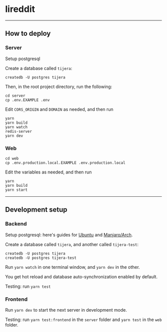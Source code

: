 # lireddit

<!-- <img src="https://user-images.githubusercontent.com/43412083/122988795-bbecba80-d3bf-11eb-8f20-ab1b0c451588.png" width="250" hspace="5" vspace="20"> <img src="https://user-images.githubusercontent.com/43412083/122988809-bee7ab00-d3bf-11eb-9f29-fd46f3b99c23.png" width="250" hspace="5" vspace="20"> <img src="https://user-images.githubusercontent.com/43412083/122988820-c14a0500-d3bf-11eb-9a3a-64276f5641e5.png" width="250" hspace="5" vspace="20"> -->

---

## How to deploy

### Server

Setup postgresql

Create a database called `tijera`:

```console
createdb -U postgres tijera
```

Then, in the root project directory, run the following:

```console
cd server
cp .env.EXAMPLE .env
```

Edit `CORS_ORIGIN` and `DOMAIN` as needed, and then run

```console
yarn
yarn build
yarn watch
redis-server
yarn dev
```

### Web

```console
cd web
cp .env.production.local.EXAMPLE .env.production.local
```

Edit the variables as needed, and then run

```console
yarn
yarn build
yarn start
```

---

## Development setup

### Backend

Setup postgresql: here's guides for [Ubuntu][2] and [Manjaro/Arch][3].

Create a database called `tijera`, and another called `tijera-test`:

```console
createdb -U postgres tijera
createdb -U postgres tijera-test
```

Run `yarn watch` in one terminal window, and `yarn dev` in the other.

You get hot reload and database auto-synchronization enabled by default.

Testing: run `yarn test`

### Frontend

Run `yarn dev` to start the next server in development mode.

Testing: run `yarn test:frontend` in the `server` folder and `yarn test` in the
`web` folder.

[1]: https://www.youtube.com/watch?v=I6ypD7qv3Z8
[2]: https://www.digitalocean.com/community/tutorials/how-to-install-and-use-postgresql-on-ubuntu-20-04
[3]: https://dev.to/tusharsadhwani/how-to-setup-postgresql-on-manjaro-linux-arch-412l
